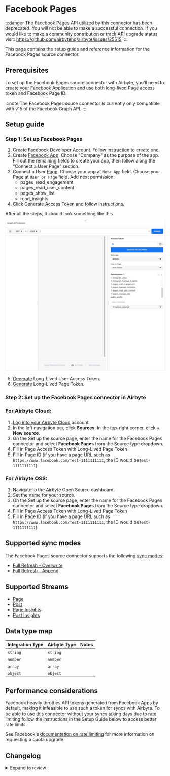 # Facebook Pages

:::danger
The Facebook Pages API utilized by this connector has been deprecated. You will not be able to make a successful connection. If you would like to make a community contribution or track API upgrade status, visit: https://github.com/airbytehq/airbyte/issues/25515.
:::

This page contains the setup guide and reference information for the Facebook Pages source connector.

## Prerequisites

To set up the Facebook Pages source connector with Airbyte, you'll need to create your Facebook Application and use both long-lived Page access token and Facebook Page ID.

:::note
The Facebook Pages souce connector is currently only compatible with v15 of the Facebook Graph API.
:::

## Setup guide

### Step 1: Set up Facebook Pages

1. Create Facebook Developer Account. Follow [instruction](https://developers.facebook.com/async/registration/) to create one.
2. Create [Facebook App](https://developers.facebook.com/apps/). Choose "Company" as the purpose of the app. Fill out the remaining fields to create your app, then follow along the "Connect a User Page" section.
3. Connect a User [Page](https://developers.facebook.com/tools/explorer/). Choose your app at `Meta App` field. Choose your Page at `User or Page` field. Add next permission:
   - pages_read_engagement
   - pages_read_user_content
   - pages_show_list
   - read_insights
4. Click Generate Access Token and follow instructions.

After all the steps, it should look something like this

![](../../.gitbook/assets/facebook-pages-1.png)

5. [Generate](https://developers.facebook.com/docs/facebook-login/guides/access-tokens/get-long-lived#get-a-long-lived-user-access-token) Long-Lived User Access Token.
6. [Generate](https://developers.facebook.com/docs/facebook-login/guides/access-tokens/get-long-lived#long-lived-page-token) Long-Lived Page Token.

### Step 2: Set up the Facebook Pages connector in Airbyte

### For Airbyte Cloud:

1. [Log into your Airbyte Cloud](https://cloud.airbyte.com/workspaces) account.
2. In the left navigation bar, click **Sources**. In the top-right corner, click **+ New source**.
3. On the Set up the source page, enter the name for the Facebook Pages connector and select **Facebook Pages** from the Source type dropdown.
4. Fill in Page Access Token with Long-Lived Page Token
5. Fill in Page ID (if you have a page URL such as `https://www.facebook.com/Test-1111111111`, the ID would be`Test-1111111111`)

### For Airbyte OSS:

1. Navigate to the Airbyte Open Source dashboard.
2. Set the name for your source.
3. On the Set up the source page, enter the name for the Facebook Pages connector and select **Facebook Pages** from the Source type dropdown.
4. Fill in Page Access Token with Long-Lived Page Token
5. Fill in Page ID (if you have a page URL such as `https://www.facebook.com/Test-1111111111`, the ID would be`Test-1111111111`)

## Supported sync modes

The Facebook Pages source connector supports the following [sync modes](https://docs.airbyte.com/cloud/core-concepts#connection-sync-modes):

- [Full Refresh - Overwrite](https://docs.airbyte.com/understanding-airbyte/connections/full-refresh-overwrite/)
- [Full Refresh - Append](https://docs.airbyte.com/understanding-airbyte/connections/full-refresh-append)

## Supported Streams

- [Page](https://developers.facebook.com/docs/graph-api/reference/v19.0/page/#overview)
- [Post](https://developers.facebook.com/docs/graph-api/reference/v19.0/page/feed)
- [Page Insights](https://developers.facebook.com/docs/graph-api/reference/v19.0/page/insights)
- [Post Insights](https://developers.facebook.com/docs/graph-api/reference/v19.0/insights)

## Data type map

| Integration Type | Airbyte Type | Notes |
| :--------------- | :----------- | :---- |
| `string`         | `string`     |       |
| `number`         | `number`     |       |
| `array`          | `array`      |       |
| `object`         | `object`     |       |

## Performance considerations

Facebook heavily throttles API tokens generated from Facebook Apps by default, making it infeasible to use such a token for syncs with Airbyte. To be able to use this connector without your syncs taking days due to rate limiting follow the instructions in the Setup Guide below to access better rate limits.

See Facebook's [documentation on rate limiting](https://developers.facebook.com/docs/graph-api/overview/rate-limiting) for more information on requesting a quota upgrade.

## Changelog

<details>
  <summary>Expand to review</summary>

| Version | Date       | Pull Request                                             | Subject                                                                   |
| :------ | :--------- | :------------------------------------------------------- | :------------------------------------------------------------------------ |
| 1.0.19 | 2024-09-28 | [46133](https://github.com/airbytehq/airbyte/pull/46133) | Update dependencies |
| 1.0.18 | 2024-09-21 | [45734](https://github.com/airbytehq/airbyte/pull/45734) | Update dependencies |
| 1.0.17 | 2024-09-14 | [45563](https://github.com/airbytehq/airbyte/pull/45563) | Update dependencies |
| 1.0.16 | 2024-09-07 | [45311](https://github.com/airbytehq/airbyte/pull/45311) | Update dependencies |
| 1.0.15 | 2024-08-31 | [45052](https://github.com/airbytehq/airbyte/pull/45052) | Update dependencies |
| 1.0.14 | 2024-08-24 | [44664](https://github.com/airbytehq/airbyte/pull/44664) | Update dependencies |
| 1.0.13 | 2024-08-17 | [44234](https://github.com/airbytehq/airbyte/pull/44234) | Update dependencies |
| 1.0.12 | 2024-08-12 | [43729](https://github.com/airbytehq/airbyte/pull/43729) | Update dependencies |
| 1.0.11 | 2024-08-10 | [43477](https://github.com/airbytehq/airbyte/pull/43477) | Update dependencies |
| 1.0.10 | 2024-08-03 | [43224](https://github.com/airbytehq/airbyte/pull/43224) | Update dependencies |
| 1.0.9 | 2024-07-27 | [42787](https://github.com/airbytehq/airbyte/pull/42787) | Update dependencies |
| 1.0.8 | 2024-07-20 | [42255](https://github.com/airbytehq/airbyte/pull/42255) | Update dependencies |
| 1.0.7 | 2024-07-13 | [41685](https://github.com/airbytehq/airbyte/pull/41685) | Update dependencies |
| 1.0.6 | 2024-07-10 | [41543](https://github.com/airbytehq/airbyte/pull/41543) | Update dependencies |
| 1.0.5 | 2024-07-09 | [41126](https://github.com/airbytehq/airbyte/pull/41126) | Update dependencies |
| 1.0.4 | 2024-07-06 | [40812](https://github.com/airbytehq/airbyte/pull/40812) | Update dependencies |
| 1.0.3 | 2024-06-25 | [40500](https://github.com/airbytehq/airbyte/pull/40500) | Update dependencies |
| 1.0.2 | 2024-06-22 | [40058](https://github.com/airbytehq/airbyte/pull/40058) | Update dependencies |
| 1.0.1 | 2024-06-06 | [39243](https://github.com/airbytehq/airbyte/pull/39243) | [autopull] Upgrade base image to v1.2.2 |
| 1.0.0 | 2024-03-14 | [36015](https://github.com/airbytehq/airbyte/pull/36015) | Upgrade Facebook API to v19.0 |
| 0.3.0 | 2023-06-26 | [27728](https://github.com/airbytehq/airbyte/pull/27728) | License Update: Elv2 |
| 0.2.5 | 2023-04-13 | [26939](https://github.com/airbytehq/airbyte/pull/26939) | Add advancedAuth to the connector spec |
| 0.2.4 | 2023-04-13 | [25143](https://github.com/airbytehq/airbyte/pull/25143) | Update insight metrics request params |
| 0.2.3 | 2023-02-23 | [23395](https://github.com/airbytehq/airbyte/pull/23395) | Parse datetime to rfc3339 |
| 0.2.2 | 2023-02-10 | [22804](https://github.com/airbytehq/airbyte/pull/22804) | Retry 500 errors |
| 0.2.1 | 2022-12-29 | [20925](https://github.com/airbytehq/airbyte/pull/20925) | Fix tests; modify expected records |
| 0.2.0 | 2022-11-24 | [19788](https://github.com/airbytehq/airbyte/pull/19788) | Migrate lo low-code; Beta certification; Upgrade Facebook API to v.15 |
| 0.1.6 | 2021-12-22 | [9032](https://github.com/airbytehq/airbyte/pull/9032) | Remove deprecated field `live_encoders` from Page stream |
| 0.1.5 | 2021-11-26 | [8267](https://github.com/airbytehq/airbyte/pull/8267) | updated all empty objects in schemas for Page and Post streams |
| 0.1.4   | 2021-11-26 | [](https://github.com/airbytehq/airbyte/pull/)           | Remove unsupported insights_export field from Pages request               |
| 0.1.3   | 2021-10-28 | [7440](https://github.com/airbytehq/airbyte/pull/7440)   | Generate Page token from config access token                              |
| 0.1.2   | 2021-10-18 | [7128](https://github.com/airbytehq/airbyte/pull/7128)   | Upgrade Facebook API to v.12                                              |
| 0.1.1   | 2021-09-30 | [6438](https://github.com/airbytehq/airbyte/pull/6438)   | Annotate Oauth2 flow initialization parameters in connector specification |
| 0.1.0   | 2021-09-01 | [5158](https://github.com/airbytehq/airbyte/pull/5158)   | Initial Release                                                           |

</details>
